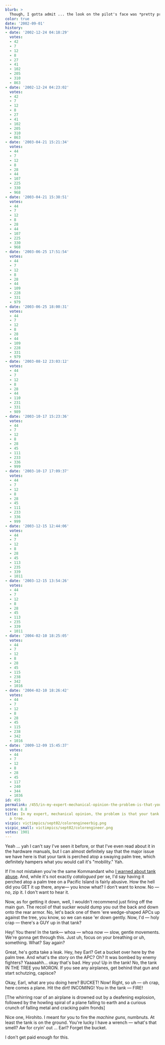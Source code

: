```yaml
---
blurb: >
  Though, I gotta admit ... the look on the pilot's face was *pretty priceless*.
color: true
date: '2002-09-01'
history:
- date: '2002-12-24 04:18:29'
  votes:
  - 42
  - 7
  - 12
  - 8
  - 27
  - 41
  - 102
  - 205
  - 310
  - 863
- date: '2002-12-24 04:23:02'
  votes:
  - 42
  - 7
  - 12
  - 8
  - 27
  - 41
  - 102
  - 205
  - 310
  - 863
- date: '2003-04-21 15:21:34'
  votes:
  - 44
  - 7
  - 12
  - 8
  - 28
  - 44
  - 107
  - 225
  - 330
  - 968
- date: '2003-04-21 15:38:51'
  votes:
  - 44
  - 7
  - 12
  - 8
  - 28
  - 44
  - 107
  - 225
  - 330
  - 968
- date: '2003-06-25 17:51:54'
  votes:
  - 44
  - 7
  - 12
  - 8
  - 28
  - 44
  - 109
  - 228
  - 331
  - 979
- date: '2003-06-25 18:00:31'
  votes:
  - 44
  - 7
  - 12
  - 8
  - 28
  - 44
  - 109
  - 228
  - 331
  - 979
- date: '2003-08-12 23:03:12'
  votes:
  - 44
  - 7
  - 12
  - 8
  - 28
  - 44
  - 110
  - 231
  - 331
  - 989
- date: '2003-10-17 15:23:36'
  votes:
  - 44
  - 7
  - 12
  - 8
  - 28
  - 45
  - 111
  - 233
  - 336
  - 999
- date: '2003-10-17 17:09:37'
  votes:
  - 44
  - 7
  - 12
  - 8
  - 28
  - 45
  - 111
  - 233
  - 336
  - 999
- date: '2003-12-15 12:44:06'
  votes:
  - 44
  - 7
  - 12
  - 8
  - 28
  - 45
  - 113
  - 235
  - 339
  - 1011
- date: '2003-12-15 13:54:26'
  votes:
  - 44
  - 7
  - 12
  - 8
  - 28
  - 45
  - 113
  - 235
  - 339
  - 1011
- date: '2004-02-10 18:25:05'
  votes:
  - 44
  - 7
  - 12
  - 8
  - 28
  - 45
  - 115
  - 238
  - 342
  - 1016
- date: '2004-02-10 18:26:42'
  votes:
  - 44
  - 7
  - 12
  - 8
  - 28
  - 45
  - 115
  - 238
  - 342
  - 1016
- date: '2009-12-09 15:45:37'
  votes:
  - 44
  - 7
  - 12
  - 8
  - 28
  - 45
  - 117
  - 240
  - 344
  - 1036
id: 455
permalink: /455/in-my-expert-mechanical-opinion-the-problem-is-that-your-tank-is-stuck-in-a-tree/
score: 8.8
title: In my expert, mechanical opinion, the problem is that your tank is stuck in
  a tree.
vicpic: victimpics/sept02/colorengineerbig.png
vicpic_small: victimpics/sept02/colorengineer.png
votes: 1901
---
```


Yeah ... yah I can't say I've seen it before, or that I've even read
about it in the hardware manuals, but I can almost definitely say that
the major issue we have here is that your tank is perched atop a swaying
palm tree, which definitely hampers what you would call it's "mobility."
Yah.

If I'm not mistaken you're the same Kommandant who [I warned about tank
abuse](@/victim/448.md). And, while it's not exactly *catalogued* per
se, I'd say having it perched atop a palm tree on a Pacific Island is
fairly abusive. How the hell did you GET it up there, anyw— you know
what? I don't want to know. No — no, zip it. I don't want to hear it.

Now, as for getting it down, well, I wouldn't recommend just firing off
the main gun. The recoil of that sucker would dump you out the back and
down onto the rear armor. No, let's back one of them 'ere wedge-shaped
APCs up against the tree, you know, so we can ease 'er down gently. Now,
I'd — holy crap — there's a GUY up in that tank?

Hey! You there! In the tank— whoa — whoa now — slow, gentle
movements. We're gonna get through this. Just uh, focus on your
breathing or uh, something. What? Say again?

Great, he's gotta take a leak. Hey, hey Earl? Get a bucket over here by
the palm tree. And what's the story on the APC? Oh? It was bombed by
enemy fighters? Yaaaaahh... okay that's bad. Hey you! Up in the tank!
No, the tank IN THE TREE you MORON. If you see any airplanes, get behind
that gun and start schutzing, capisce?

Okay, Earl, what are you doing here? BUCKET! Now! Right, so uh — oh
crap, here comes a plane. Hit the dirt! INCOMING! You in the tank —
FIRE!

\[The whirring roar of an airplane is drowned out by a deafening
explosion, followed by the howling spiral of a plane falling to earth
and a curious crunch of falling metal and cracking palm fronds\]

Nice one, Hirohito. I meant for you to fire the *machine guns*,
numbnuts. At least the tank is on the ground. You're lucky I have a
wrench — what's that smell? Aw for cryin' out ... Earl? Forget the
bucket.

I don't get paid enough for this.